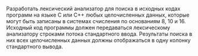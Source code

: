 Разработать лексический анализатор для поиска в исходных кодах программ на языке C или C++ любых целочисленных данных, которые могут быть записаны в системах счисления по основаниям 8, 10 и 16. Исходный код программы должен передаваться лексическому анализатору строками потока стандартного ввода. Результаты поиска в них всех целочисленных данных должны отображаться в одну колонку стандартного вывода.